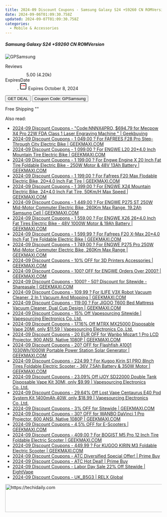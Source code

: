 ```yaml
---
title: 2024-09 Discount Coupons - Samsung Galaxy S24 +S9260 CN ROMVersion | Gshopper
date: 2024-09-06T01:09:30.758Z
updated: 2024-09-07T01:09:30.758Z
categories:
  - Mobile & Accessories
---
```



<div class="max-w-4xl mx-auto grid grid-cols-1 lg:max-w-5xl lg:gap-x-20 lg:grid-cols-2">
  <div class="relative p-3 col-start-1 row-start-1 flex flex-col-reverse rounded-lg bg-gradient-to-t from-black/75 via-black/0 sm:bg-none sm:row-start-2 sm:p-0 lg:row-start-1">
    <h5 class="mt-1 text-lg font-semibold text-white sm:text-slate-900 md:text-2xl dark:sm:text-white">Samsung Galaxy S24 +S9260 CN ROMVersion</h5>
  </div>
  
  <div class="col-start-1 col-end-3 row-start-1 grid gap-4 sm:mb-6 sm:grid-cols-4 lg:col-start-2 lg:row-span-6 lg:row-end-6 lg:mb-0 lg:gap-6">
      <img src="&quot;&quot;" onClick="javascript:window.open(decodeURIComponent('%22https%3A%2F%2Fwww.shareasale.com%2Fu.cfm%3Fd%3D1118169%26m%3D97331%26u%3D4338022%22'), '_blank');void(0);" alt="GPSamsung" class="h-60 w-full rounded-lg object-cover sm:col-span-2 sm:h-52 lg:col-span-full" loading="lazy" />
    
  </div>
  <dl class="row-start-2 mt-4 flex items-center text-xs font-medium sm:row-start-3 sm:mt-1 md:mt-2.5 lg:row-start-2">
    <dt class="sr-only">Reviews</dt>
    <dd class="flex items-center text-indigo-600 dark:text-indigo-400">
      <svg width="24" height="24" fill="none" aria-hidden="true" class="mr-1 stroke-current dark:stroke-indigo-500">
        <path d="m12 5 2 5h5l-4 4 2.103 5L12 16l-5.103 3L9 14l-4-4h5l2-5Z" stroke-width="2" stroke-linecap="round" stroke-linejoin="round" />
      </svg>
      <span>5.00 <span class="font-normal text-slate-400">(4.20k)</span></span>
    </dd>
    <dt class="sr-only">ExpiresDate</dt>
    <dd class="flex items-center">
      <svg width="2" height="2" aria-hidden="true" fill="currentColor" class="mx-3 text-slate-300">
        <circle cx="1" cy="1" r="1" />
      </svg>
      <svg width="24" height="24" viewBox="0 0 24 24" fill="none" stroke="currentColor" stroke-width="2">
        <rect x="3" y="3" width="18" height="18" rx="2" fill="#fff" />
        <path d="M6 10L18 10" stroke="red" stroke-width="2" fill="none" />
        <path d="M10 6L10 18" stroke="#fff" stroke-width="2" fill="none" />
      </svg>
      Expires October 8, 2024    </dd>
  </dl>
  <div class="col-start-1 row-start-3 mt-4 self-center sm:col-start-2 sm:row-span-2 sm:row-start-2 sm:mt-0 lg:col-start-1 lg:row-start-3 lg:row-end-4 lg:mt-6">
    <button type="button" onClick="javascript:window.open(decodeURIComponent('%22https%3A%2F%2Fwww.shareasale.com%2Fu.cfm%3Fd%3D1118169%26m%3D97331%26u%3D4338022%22'), '_blank');void(0);" class="rounded-lg bg-red-600 px-3 py-2 text-sm font-medium leading-6 text-white">GET DEAL</button>
    <button type="button" onClick="javascript:window.open(decodeURIComponent('%22https%3A%2F%2Fwww.shareasale.com%2Fu.cfm%3Fd%3D1118169%26m%3D97331%26u%3D4338022%22'), '_blank');void(0);" class="border-dashed border-2 border-indigo-600 bg-green-100 text-sm leading-6 font-medium py-2 px-3 rounded-lg">Coupon Code: GPSamsung</button>
  </div>
  <p class="col-start-1 mt-4 text-sm leading-6 sm:col-span-2 lg:col-span-1 lg:row-start-4 lg:mt-6 dark:text-slate-400">
    Free Shipping 
""  </p>
</div>
<span class="atpl-alsoreadstyle">Also read:</span>
<div><ul>
<li><a href="https://coupons.techidaily.com/coupon-1231123-share-38812-sale/"><u>2024-09 Discount Coupons - "Code:NNNX4PRO, $694.79 for Mecpow X4 Pro 22W FDA Class 1 Laser Engraving Machine " | Geekbuying</u></a></li>
<li><a href="https://coupons.techidaily.com/coupon-1106109-share-77450-sale/"><u>2024-09 Discount Coupons - 1 049,00 ? For FAFREES F28 Pro Step-Through City Electric Bike | GEEKMAXI.COM</u></a></li>
<li><a href="https://coupons.techidaily.com/coupon-1093786-share-77450-sale/"><u>2024-09 Discount Coupons - 1 099,00 ? For ENGWE L20 20*4.0 Inch Mountain Tire Electric Bike | GEEKMAXI.COM</u></a></li>
<li><a href="https://coupons.techidaily.com/coupon-1093606-share-77450-sale/"><u>2024-09 Discount Coupons - 1 199,00 ? For Engwe Engine X 20 Inch Fat Tire Foldable Electric Bike - 250W Motor & 48V 13Ah Battery | GEEKMAXI.COM</u></a></li>
<li><a href="https://coupons.techidaily.com/coupon-1109156-share-77450-sale/"><u>2024-09 Discount Coupons - 1 199,00 ? For Fafrees F20 Max Flodable Electric Bike, 20*4.0 Inch Fat Tire | GEEKMAXI.COM</u></a></li>
<li><a href="https://coupons.techidaily.com/coupon-1093818-share-77450-sale/"><u>2024-09 Discount Coupons - 1 399,00 ? For ENGWE X24 Mountain Electric Bike, 24*4.0 Inch Fat Tire, 50Km/H Max Speed | GEEKMAXI.COM</u></a></li>
<li><a href="https://coupons.techidaily.com/coupon-1093561-share-77450-sale/"><u>2024-09 Discount Coupons - 1 449,00 ? For ENGWE P275 ST 250W Mid-Motor Commuter Electric Bike, 260Km Max Range, 19.2Ah Samsung Cell | GEEKMAXI.COM</u></a></li>
<li><a href="https://coupons.techidaily.com/coupon-1093804-share-77450-sale/"><u>2024-09 Discount Coupons - 1 559,00 ? For ENGWE X26 26*4.0 Inch Fat Tires Electric Bike - 48V 1000W Motor & 19Ah Battery | GEEKMAXI.COM</u></a></li>
<li><a href="https://coupons.techidaily.com/coupon-1109160-share-77450-sale/"><u>2024-09 Discount Coupons - 1 599,99 ? For Fafrees F20 X-Max 20*4.0 Inch Fat Tire Foldable Electric Bike | GEEKMAXI.COM</u></a></li>
<li><a href="https://coupons.techidaily.com/coupon-1100591-share-77450-sale/"><u>2024-09 Discount Coupons - 1 749,00 ? For ENGWE P275 Pro 250W Mid-Motor Commuter Electric Bike, 260Km Max Range | GEEKMAXI.COM</u></a></li>
<li><a href="https://coupons.techidaily.com/coupon-1081657-share-77450-sale/"><u>2024-09 Discount Coupons - 10% OFF for 3D Printers Accessories | GEEKMAXI.COM</u></a></li>
<li><a href="https://coupons.techidaily.com/coupon-1081682-share-77450-sale/"><u>2024-09 Discount Coupons - 100? OFF for ENGWE Orders Over 2000? | GEEKMAXI.COM</u></a></li>
<li><a href="https://coupons.techidaily.com/coupon-761159-share-77450-sale/"><u>2024-09 Discount Coupons - 1000? - 50? Discount for Sitewide - Shareasale | GEEKMAXI.COM</u></a></li>
<li><a href="https://coupons.techidaily.com/coupon-1106120-share-77450-sale/"><u>2024-09 Discount Coupons - 109,99 ? For ILIFE V3X Robot Vacuum Cleaner, 2 In 1 Vacuum And Mopping | GEEKMAXI.COM</u></a></li>
<li><a href="https://coupons.techidaily.com/coupon-1080547-share-77450-sale/"><u>2024-09 Discount Coupons - 119,00 ? For JIGOO T600 Bed Mattress Vacuum Cleaner, Dual Cup Design | GEEKMAXI.COM</u></a></li>
<li><a href="https://coupons.techidaily.com/coupon-1231110-share-90958-sale/"><u>2024-09 Discount Coupons - 15% Off Vapesourcing Sitewide | Vapesourcing Electronics Co.,Ltd.</u></a></li>
<li><a href="https://coupons.techidaily.com/coupon-1107670-share-90958-sale/"><u>2024-09 Discount Coupons - 17.16% Off MTRX MX25000 Disposable Vape 20Ml, only $11.59 | Vapesourcing Electronics Co.,Ltd.</u></a></li>
<li><a href="https://coupons.techidaily.com/coupon-1109151-share-77450-sale/"><u>2024-09 Discount Coupons - 20 EUR OFF for Wanbo Mozart 1 Pro LCD Projector, 900 ANSI, Native 1080P | GEEKMAXI.COM</u></a></li>
<li><a href="https://coupons.techidaily.com/coupon-1112489-share-77450-sale/"><u>2024-09 Discount Coupons - 20? OFF for Flashfish A1001 1030Wh/1000W Portable Power Station Solar Generator | GEEKMAXI.COM</u></a></li>
<li><a href="https://coupons.techidaily.com/coupon-950586-share-77450-sale/"><u>2024-09 Discount Coupons - 224,99 ? For Kugoo Kirin S1 PRO 8Inch Tires Foldable Electric Scooter - 36V 7.5Ah Battery & 350W Motor | GEEKMAXI.COM</u></a></li>
<li><a href="https://coupons.techidaily.com/coupon-1102847-share-90958-sale/"><u>2024-09 Discount Coupons - 23.09% Off iJOY SD22000 Double Tank Disposable Vape Kit 30Ml, only $9.99 | Vapesourcing Electronics Co.,Ltd.</u></a></li>
<li><a href="https://coupons.techidaily.com/coupon-1120247-share-90958-sale/"><u>2024-09 Discount Coupons - 29.64% Off Lost Vape Centaurus E40 Pod System Kit 1400mAh 40W, only $18.99 | Vapesourcing Electronics Co.,Ltd.</u></a></li>
<li><a href="https://coupons.techidaily.com/coupon-761160-share-77450-sale/"><u>2024-09 Discount Coupons - 3% OFF for Sitewide | GEEKMAXI.COM</u></a></li>
<li><a href="https://coupons.techidaily.com/coupon-1109149-share-77450-sale/"><u>2024-09 Discount Coupons - 30? OFF for WANBO DaVinci 1 Pro Projector, 600 ANSI, Native 1080P | GEEKMAXI.COM</u></a></li>
<li><a href="https://coupons.techidaily.com/coupon-1107238-share-77450-sale/"><u>2024-09 Discount Coupons - 4,5% OFF for E-Scooters | GEEKMAXI.COM</u></a></li>
<li><a href="https://coupons.techidaily.com/coupon-977678-share-77450-sale/"><u>2024-09 Discount Coupons - 409,00 ? For BOGIST M5 Pro 12 Inch Tire Foldable Electric Scooter | GEEKMAXI.COM</u></a></li>
<li><a href="https://coupons.techidaily.com/coupon-850433-share-77450-sale/"><u>2024-09 Discount Coupons - 449,99 ? For KUGOO KIRIN M3 Foldable Electric Scooter | GEEKMAXI.COM</u></a></li>
<li><a href="https://coupons.techidaily.com/coupon-1231190-share-96806-sale/"><u>2024-09 Discount Coupons - ATC Diversified Special Offer! | Prime Buy</u></a></li>
<li><a href="https://coupons.techidaily.com/coupon-1231188-share-96806-sale/"><u>2024-09 Discount Coupons - ATC Hot Deal! | Prime Buy</u></a></li>
<li><a href="https://coupons.techidaily.com/coupon-1231117-share-59344-sale/"><u>2024-09 Discount Coupons - Labor Day Sale 22% Off Sitewide | EightVape</u></a></li>
<li><a href="https://coupons.techidaily.com/coupon-1231108-share-92020-sale/"><u>2024-09 Discount Coupons - UK_B5G3 | RELX Global</u></a></li>
</ul></div>

<ins class="adsbygoogle"
      style="display:block"
      data-ad-client="ca-pub-7571918770474297"
      data-ad-slot="8358498916"
      data-ad-format="auto"
      data-full-width-responsive="true"></ins>
<!-- affiliate ads begin -->
<a href="https://unicoeye.pxf.io/c/5597632/2134491/18498" target="_top" id="2134491">
  <img src="//a.impactradius-go.com/display-ad/18498-2134491" border="0" alt="https://techidaily.com" width="728" height="90"/>
</a>
<img height="0" width="0" src="https://unicoeye.pxf.io/i/5597632/2134491/18498" style="position:absolute;visibility:hidden;" border="0" />
<!-- affiliate ads end -->